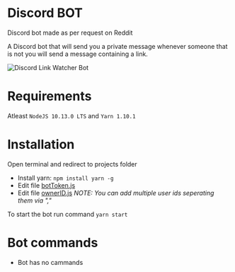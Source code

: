 # Discord BOT
Discord bot made as per request on Reddit

A Discord bot that will send you a private message whenever someone that is not you will send a message containing a link.

![Discord Link Watcher Bot](http://fastdl.exile.lv/img/linkMessageBot.png)

# Requirements
Atleast `NodeJS 10.13.0 LTS` and `Yarn 1.10.1`

# Installation
Open terminal and redirect to projects folder
- Install yarn: `npm install yarn -g`
- Edit file [botToken.js](components/config/botToken,js)
- Edit file [ownerID.js](components/config/ownerID.js)
*NOTE: You can add multiple user ids seperating them via ","*

To start the bot run command `yarn start`

# Bot commands
- Bot has no cammands
